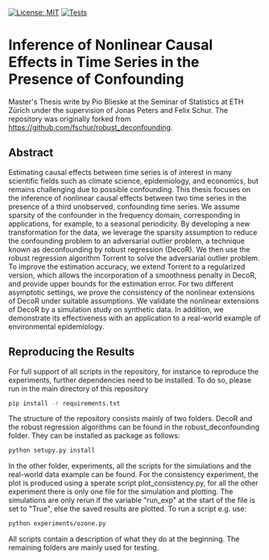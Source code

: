 [![License: MIT](https://img.shields.io/badge/License-MIT-yellow.svg)](https://opensource.org/licenses/MIT)
[![Tests](https://github.com/pblieske/master_thesis/actions/workflows/python-app.yml/badge.svg)](https://github.com/pblieske/master_thesis/actions/workflows/python-app.yml)

# Inference of Nonlinear Causal Effects in Time Series in the Presence of Confounding


Master's Thesis write by Pio Blieske at the Seminar of Statistics at ETH Zürich under the supervision of Jonas Peters and Felix Schur. The repository was originally forked from https://github.com/fschur/robust_deconfounding.


## Abstract

Estimating causal effects between time series is of interest in many scientific fields such
as climate science, epidemiology, and economics, but remains challenging due to possible
confounding. This thesis focuses on the inference of nonlinear causal effects between two
time series in the presence of a third unobserved, confounding time series. We assume
sparsity of the confounder in the frequency domain, corresponding in applications, for
example, to a seasonal periodicity. By developing a new transformation for the data,
we leverage the sparsity assumption to reduce the confounding problem to an adversarial
outlier problem, a technique known as deconfounding by robust regression (DecoR). We
then use the robust regression algorithm Torrent to solve the adversarial outlier problem.
To improve the estimation accuracy, we extend Torrent to a regularized version, which
allows the incorporation of a smoothness penalty in DecoR, and provide upper bounds for
the estimation error. For two different asymptotic settings, we prove the consistency of
the nonlinear extensions of DecoR under suitable assumptions. We validate the nonlinear
extensions of DecoR by a simulation study on synthetic data. In addition, we demonstrate
its effectiveness with an application to a real-world example of environmental epidemiology.


## Reproducing the Results

For full support of all scripts in the repository, for instance to reproduce the experiments, further dependencies need
to be installed. 
To do so, please run in the main directory of this repository 
```bash
pip install -r requirements.txt
``` 
The structure of the repository consists mainly of two folders. DecoR and the robust regression algorithms can be found in the robust_deconfounding folder. They can be installed as package as follows:
```bash
python setupy.py install
``` 
In the other folder, experiments, all the scripts for the simulations and the real-world data example can be found. For the consistency experiment, the plot is produced using a sperate script plot_consistency.py, for all the other experiment there is only one file for the simulation and plotting. The simulations are only rerun if the variable "run_exp" at the start of the file is set to "True", else the saved results are plotted. To run a script e.g. use:
```bash
python experiments/ozone.py
``` 
All scripts contain a description of what they do at the beginning. The remaining folders are mainly used for testing.